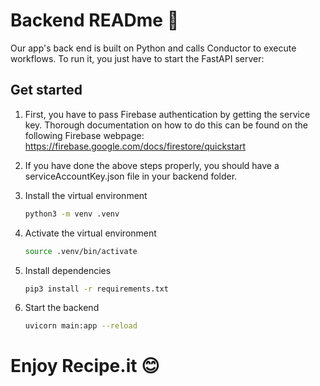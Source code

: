 # Backend READme 👋

Our app's back end is built on Python and calls Conductor to execute workflows. To run it, you just have to start the FastAPI server:

## Get started

1. First, you have to pass Firebase authentication by getting the service key. Thorough documentation on how to do this can be found on the following Firebase webpage:
https://firebase.google.com/docs/firestore/quickstart

2. If you have done the above steps properly, you should have a serviceAccountKey.json file in your backend folder.

3. Install the virtual environment

   ```bash
   python3 -m venv .venv
   ```

3. Activate the virtual environment

   ```bash
   source .venv/bin/activate
   ```
4. Install dependencies

    ```bash
    pip3 install -r requirements.txt
    ```

4. Start the backend

   ```bash
   uvicorn main:app --reload
   ```


# Enjoy Recipe.it 😊

